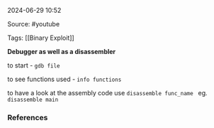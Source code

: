 
2024-06-29 10:52

Source: #youtube 

Tags: [[Binary Exploit]] 

**Debugger as well as a disassembler** 

to start - `gdb file`

to see functions used - `info functions`

to have a look at the assembly code use `disassemble func_name `
eg. `disassemble main`






### References
